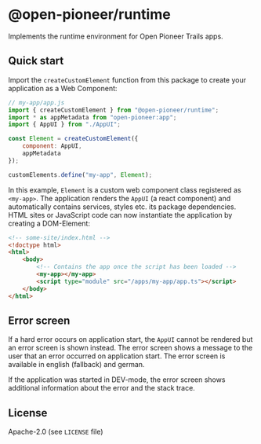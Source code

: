 # @open-pioneer/runtime

Implements the runtime environment for Open Pioneer Trails apps.

## Quick start

Import the `createCustomElement` function from this package to create your application as a Web Component:

```js
// my-app/app.js
import { createCustomElement } from "@open-pioneer/runtime";
import * as appMetadata from "open-pioneer:app";
import { AppUI } from "./AppUI";

const Element = createCustomElement({
    component: AppUI,
    appMetadata
});

customElements.define("my-app", Element);
```

In this example, `Element` is a custom web component class registered as `<my-app>`.
The application renders the `AppUI` (a react component) and automatically contains services, styles etc. its package dependencies.
HTML sites or JavaScript code can now instantiate the application by creating a DOM-Element:

```html
<!-- some-site/index.html -->
<!doctype html>
<html>
    <body>
        <!-- Contains the app once the script has been loaded -->
        <my-app></my-app>
        <script type="module" src="/apps/my-app/app.ts"></script>
    </body>
</html>
```

## Error screen

If a hard error occurs on application start, the `AppUI` cannot be rendered but an error screen is shown instead.
The error screen shows a message to the user that an error occurred on application start.
The error screen is available in english (fallback) and german.

If the application was started in DEV-mode, the error screen shows additional information about the error and the stack trace.

## License

Apache-2.0 (see `LICENSE` file)
